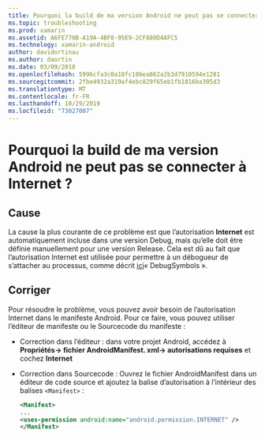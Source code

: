 ```yaml
---
title: Pourquoi la build de ma version Android ne peut pas se connecter à Internet ?
ms.topic: troubleshooting
ms.prod: xamarin
ms.assetid: A6FE770B-A19A-4BF8-95E9-2CF880D4AFC5
ms.technology: xamarin-android
author: davidortinau
ms.author: daortin
ms.date: 03/09/2018
ms.openlocfilehash: 5996cfa3c0a18fc186ea862a2b3d7910594e1281
ms.sourcegitcommit: 2fbe4932a319af4ebc829f65eb1fb1816ba305d3
ms.translationtype: MT
ms.contentlocale: fr-FR
ms.lasthandoff: 10/29/2019
ms.locfileid: "73027007"
---
```

# <a name="why-cant-my-android-release-build-connect-to-the-internet"></a>Pourquoi la build de ma version Android ne peut pas se connecter à Internet ?

## <a name="cause"></a>Cause

La cause la plus courante de ce problème est que l’autorisation **Internet** est automatiquement incluse dans une version Debug, mais qu’elle doit être définie manuellement pour une version Release. Cela est dû au fait que l’autorisation Internet est utilisée pour permettre à un débogueur de s’attacher au processus, comme décrit [ici](~/android/deploy-test/building-apps/build-process.md)« DebugSymbols ».

## <a name="fix"></a>Corriger

Pour résoudre le problème, vous pouvez avoir besoin de l’autorisation Internet dans le manifeste Android. Pour ce faire, vous pouvez utiliser l’éditeur de manifeste ou le Sourcecode du manifeste :

- Correction dans l’éditeur : dans votre projet Android, accédez à **Propriétés-> fichier AndroidManifest. xml-> autorisations requises** et cochez **Internet**

- Correction dans Sourcecode : Ouvrez le fichier AndroidManifest dans un éditeur de code source et ajoutez la balise d’autorisation à l’intérieur des balises `<Manifest>` :

    ```xml
    <Manifest>
    ...
    <uses-permission android:name="android.permission.INTERNET" />
    </Manifest>
    ```
